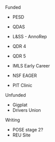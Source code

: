Funded 

- PESD 
- QDAS 
- L&SS - AnnoRep
- QDR 4 
- QDR 5

- IMLS Early Career 
- NSF EAGER 

- PIT Clinic 

Unfunded 
- Gigplat
- Drivers Union 


Writing 
- POSE stage 2? 
- REU Site 